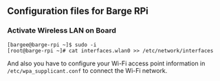 ## Configuration files for Barge RPi

### Activate Wireless LAN on Board

```
[bargee@barge-rpi ~]$ sudo -i
[root@barge-rpi ~]# cat interfaces.wlan0 >> /etc/network/interfaces
```

And also you have to configure your Wi-Fi access point information in `/etc/wpa_supplicant.conf` to connect the Wi-Fi network.

